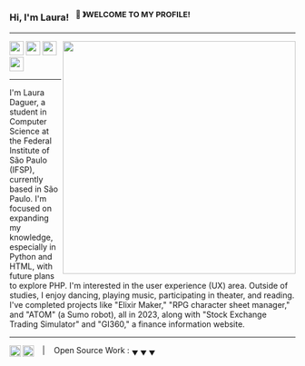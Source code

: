 ### Hi, I'm Laura! &nbsp;&nbsp;<sup>👾 &#12299;WELCOME TO MY PROFILE! </sup>
----
<img align="right" width="410" src="https://spotify-recently-played-readme.vercel.app/api?user=q202k7a6mmn1003l7hpzxhpmb&count=5">

<div>
<img height="25" src="https://img.shields.io/badge/-Python-000?&logo=Python">
<img height="25" src="https://img.shields.io/badge/-Java-000?&logo=Java&logoColor=007396">
<img height="25" src="https://img.shields.io/badge/-C-000?&logo=C">
<img height="25" src="https://img.shields.io/badge/-SQL-000?&logo=MySQL">
</div>

----

I'm Laura Daguer, a student in Computer Science at the Federal Institute of São Paulo (IFSP), currently based in São Paulo. I'm focused on expanding my knowledge, especially in Python and HTML, with future plans to explore PHP. I'm interested in the user experience (UX) area. Outside of studies, I enjoy dancing, playing music, participating in theater, and reading. I've completed projects like "Elixir Maker," "RPG character sheet manager," and "ATOM" (a Sumo robot), all in 2023, along with "Stock Exchange Trading Simulator" and "GI360," a finance information website.

----


<a href="https://www.instagram.com/arudaguer/">
  <img align="left" alt="laura's Instagram" width="20px" src="https://simpleicons.now.sh/instagram/495f7e" />
</a>
<a href="https://www.linkedin.com/in/laura-daguer-024730292/">
  <img align="left" alt="laura's LinkedIn" width="20px" src="https://simpleicons.now.sh/linkedin/495f7e" />
</a>

&nbsp;&nbsp;&nbsp;|&nbsp;&nbsp;&nbsp; Open Source Work : <sub>&#9660; &#9660; &#9660;</sub>













